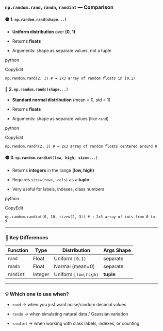 ### `np.random.rand`, `randn`, `randint` — Comparison

#### 🟡 1. `np.random.rand(shape...)`

- **Uniform distribution** over **[0, 1)**
    
- Returns **floats**
    
- Arguments: shape as separate values, not a tuple
    

python

CopyEdit

`np.random.rand(2, 3) # → 2x3 array of random floats in [0,1)`

#### 🔵 2. `np.random.randn(shape...)`

- **Standard normal distribution** (mean = 0, std = 1)
    
- Returns **floats**
    
- Arguments: shape as separate values (like `rand`)
    

python

CopyEdit

`np.random.randn(2, 3) # → 2x3 array of random floats centered around 0`

#### 🟢 3. `np.random.randint(low, high, size=...)`

- Returns **integers** in the range **[low, high)**
    
- Requires `size=(rows, cols)` as a **tuple**
    
- Very useful for labels, indexes, class numbers
    

python

CopyEdit

`np.random.randint(0, 10, size=(2, 3)) # → 2x3 array of ints from 0 to 9`

---

### 🔁 Key Differences

|Function|Type|Distribution|Args Shape|
|---|---|---|---|
|`rand`|Float|Uniform `[0,1)`|separate|
|`randn`|Float|Normal (mean=0)|separate|
|`randint`|Integer|Uniform `[low,high)`|**tuple**|

---

### 💡 Which one to use when?

- `rand` → when you just want noise/random decimal values
    
- `randn` → when simulating natural data / Gaussian variation
    
- `randint` → when working with class labels, indexes, or counting